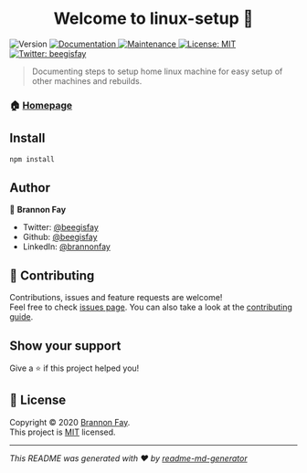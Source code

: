 <h1 align="center">Welcome to linux-setup 👋</h1>
<p>
  <img alt="Version" src="https://img.shields.io/badge/version-0.0.2-blue.svg?cacheSeconds=2592000" />
  <a href="https://github.com/bfay/linux-setup#readme" target="_blank">
    <img alt="Documentation" src="https://img.shields.io/badge/documentation-yes-brightgreen.svg" />
  </a>
  <a href="https://github.com/bfay/linux-setup/graphs/commit-activity" target="_blank">
    <img alt="Maintenance" src="https://img.shields.io/badge/Maintained%3F-yes-green.svg" />
  </a>
  <a href="https://github.com/bfay/linux-setup/blob/master/LICENSE" target="_blank">
    <img alt="License: MIT" src="https://img.shields.io/github/license/beegisfay/linux-setup" />
  </a>
  <a href="https://twitter.com/beegisfay" target="_blank">
    <img alt="Twitter: beegisfay" src="https://img.shields.io/twitter/follow/beegisfay.svg?style=social" />
  </a>
</p>

> Documenting steps to setup home linux machine for easy setup of other machines and rebuilds.

### 🏠 [Homepage](https://github.com/bfay/linux-setup#readme)

## Install

```sh
npm install
```

## Author

👤 **Brannon Fay**

* Twitter: [@beegisfay](https://twitter.com/beegisfay)
* Github: [@beegisfay](https://github.com/beegisfay)
* LinkedIn: [@brannonfay](https://linkedin.com/in/brannonfay)

## 🤝 Contributing

Contributions, issues and feature requests are welcome!<br />Feel free to check [issues page](https://github.com/bfay/linux-setup/issues). You can also take a look at the [contributing guide](https://github.com/bfay/linux-setup/blob/master/CONTRIBUTING.md).

## Show your support

Give a ⭐️ if this project helped you!

## 📝 License

Copyright © 2020 [Brannon Fay](https://github.com/beegisfay).<br />
This project is [MIT](https://github.com/bfay/linux-setup/blob/master/LICENSE) licensed.

***
_This README was generated with ❤️ by [readme-md-generator](https://github.com/kefranabg/readme-md-generator)_